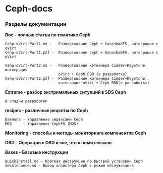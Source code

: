 # Ceph-docs #

### Разделы документации ###

**Doc - полные статьи по тематике Ceph**

	Cehp-oVirt-Part1.md -   Развертывание Ceph + GaneshaNFS, интеграция с oVirt
	Cehp-oVirt-Part1.pdf -  Развертывание Ceph + GaneshaNFS, интеграция с oVirt

	Cehp-oVirt-Part2.md -   Развертывание котейнера Cinder+Keystone, интеграция 
	                        oVirt + Ceph RBD (в разработке)
	Cehp-oVirt-Part2.pdf -  Развертывание котейнера Cinder+Keystone, 
	                        интеграция oVirt + Ceph RBD(в разработке)

**Extreme - разбор экстримальных ситуаций в SDS Ceph**

	В стадии разработки

**recipes - различные рецепты по Ceph**

	Daemons - Управление сервисами Ceph
	MDS	    - Управление CephFS (MDS)

**Monitoring - способы и методы мониторинга компонентов Ceph**

**OSD - Операции с OSD и все, что с ними связано**

**Bases - Базовые инструкции**

	quickinstall.md - Краткая инструкция по быстрой установки Ceph
	meintenance.md - Вывод клайстера Ceph в режим обслуживания

 
